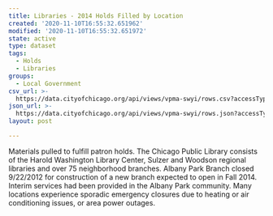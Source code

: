 ```yaml
---
title: Libraries - 2014 Holds Filled by Location
created: '2020-11-10T16:55:32.651962'
modified: '2020-11-10T16:55:32.651972'
state: active
type: dataset
tags:
  - Holds
  - Libraries
groups:
  - Local Government
csv_url: >-
  https://data.cityofchicago.org/api/views/vpma-swyi/rows.csv?accessType=DOWNLOAD
json_url: >-
  https://data.cityofchicago.org/api/views/vpma-swyi/rows.json?accessType=DOWNLOAD
layout: post

---
```

Materials pulled to fulfill patron holds. The Chicago Public Library consists of the Harold Washington Library Center, Sulzer and Woodson regional libraries and over 75 neighborhood branches. Albany Park Branch closed 9/22/2012 for construction of a new branch expected to open in Fall 2014. Interim services had been provided in the Albany Park community. Many locations experience sporadic emergency closures due to heating or air conditioning issues, or area power outages.
